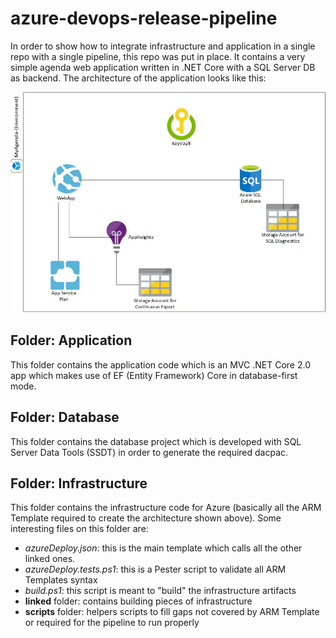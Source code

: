 # azure-devops-release-pipeline

In order to show how to integrate infrastructure and application in a single repo with a single pipeline, this repo was put in place. It contains a very simple agenda web application written in .NET Core with a SQL Server DB as backend. The architecture of the application looks like this:

![MyAgenda-Diagram](media/MyAgenda-Diagram.jpg)

## Folder: Application
This folder contains the application code which is an MVC .NET Core 2.0 app which makes use of EF (Entity Framework) Core in database-first mode.

## Folder: Database
This folder contains the database project which is developed with SQL Server Data Tools (SSDT) in order to generate the required dacpac.

## Folder: Infrastructure
This folder contains the infrastructure code for Azure (basically all the ARM Template required to create the architecture shown above). Some interesting files on this folder are:

* *azureDeploy.json*: this is the main template which calls all the other linked ones.
* *azureDeploy.tests.ps1*: this is a Pester script to validate all ARM Templates syntax
* *build.ps1*: this script is meant to "build" the infrastructure artifacts
* **linked** folder: contains building pieces of infrastructure
* **scripts** folder: helpers scripts to fill gaps not covered by ARM Template or required for the pipeline to run properly
